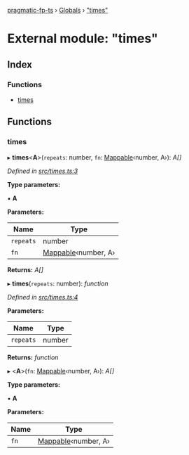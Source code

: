[pragmatic-fp-ts](../README.md) › [Globals](../globals.md) › ["times"](_times_.md)

# External module: "times"

## Index

### Functions

* [times](_times_.md#times)

## Functions

###  times

▸ **times**<**A**>(`repeats`: number, `fn`: [Mappable](_types_.md#mappable)‹number, A›): *A[]*

*Defined in [src/times.ts:3](https://github.com/hermann-p/pragmatic-fp-ts/blob/893c172/src/times.ts#L3)*

**Type parameters:**

▪ **A**

**Parameters:**

Name | Type |
------ | ------ |
`repeats` | number |
`fn` | [Mappable](_types_.md#mappable)‹number, A› |

**Returns:** *A[]*

▸ **times**(`repeats`: number): *function*

*Defined in [src/times.ts:4](https://github.com/hermann-p/pragmatic-fp-ts/blob/893c172/src/times.ts#L4)*

**Parameters:**

Name | Type |
------ | ------ |
`repeats` | number |

**Returns:** *function*

▸ <**A**>(`fn`: [Mappable](_types_.md#mappable)‹number, A›): *A[]*

**Type parameters:**

▪ **A**

**Parameters:**

Name | Type |
------ | ------ |
`fn` | [Mappable](_types_.md#mappable)‹number, A› |
